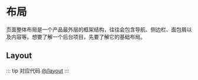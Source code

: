 # 布局

页面整体布局是一个产品最外层的框架结构，往往会包含导航、侧边栏、面包屑以及内容等。想要了解一个后台项目，先要了解它的基础布局。

## Layout

::: tip 对应代码
[@/layout](https://github.com/qige2016/vue-new-admin/tree/master/src/layout)
:::